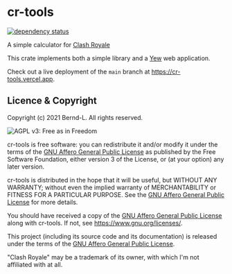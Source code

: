 # cr-tools

[![dependency status](https://deps.rs/crate/cr-tools/1.0.1/status.svg)](https://deps.rs/crate/cr-tools/1.0.1)

A simple calculator for [Clash Royale](https://clashroyale.fandom.com/wiki/Cards)

This crate implements both a simple library and a [Yew](https://yew.rs/docs/en/) web application.

Check out a live deployment of the `main` branch at <https://cr-tools.vercel.app>.

## Licence & Copyright

Copyright (c) 2021 Bernd-L. All rights reserved.

![AGPL v3: Free as in Freedom](https://www.gnu.org/graphics/agplv3-with-text-162x68.png)

cr-tools is free software: you can redistribute it and/or modify it under the terms of the [GNU Affero General Public License](/LICENSE.md) as published by the Free Software Foundation, either version 3 of the License, or (at your option) any later version.

cr-tools is distributed in the hope that it will be useful, but WITHOUT ANY WARRANTY; without even the implied warranty of MERCHANTABILITY or FITNESS FOR A PARTICULAR PURPOSE. See the [GNU Affero General Public License](/LICENSE.md) for more details.

You should have received a copy of the [GNU Affero General Public License](/LICENSE.md) along with cr-tools. If not, see <https://www.gnu.org/licenses/>.

This project (including its source code and its documentation) is released under the terms of the [GNU Affero General Public License](/LICENSE.md).

"Clash Royale" may be a trademark of its owner, with which I'm not affiliated with at all.
